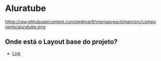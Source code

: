 # Aluratube



https://raw.githubusercontent.com/pedroar9/imersaoreact/main/src/components/aluratube.png




## Onde está o Layout base do projeto?
- [Link](https://www.figma.com/file/1acrju7CLwHkSh6e7xEk9h/Aluratube?node-id=0%3A1)



